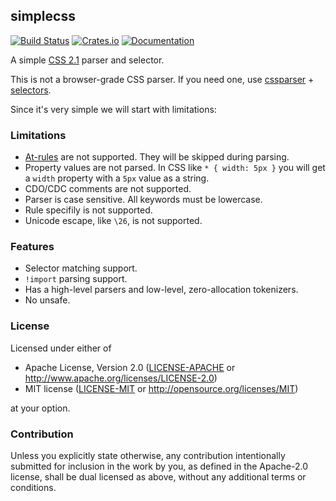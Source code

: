 ## simplecss
[![Build Status](https://travis-ci.org/RazrFalcon/simplecss.svg?branch=master)](https://travis-ci.org/RazrFalcon/simplecss)
[![Crates.io](https://img.shields.io/crates/v/simplecss.svg)](https://crates.io/crates/simplecss)
[![Documentation](https://docs.rs/simplecss/badge.svg)](https://docs.rs/simplecss)

A simple [CSS 2.1](https://www.w3.org/TR/CSS21/) parser and selector.

This is not a browser-grade CSS parser. If you need one,
use [cssparser](https://crates.io/crates/cssparser) +
[selectors](https://crates.io/crates/selectors).

Since it's very simple we will start with limitations:

### Limitations

- [At-rules](https://www.w3.org/TR/CSS21/syndata.html#at-rules) are not supported.
  They will be skipped during parsing.
- Property values are not parsed.
  In CSS like `* { width: 5px }` you will get a `width` property with a `5px` value as a string.
- CDO/CDC comments are not supported.
- Parser is case sensitive. All keywords must be lowercase.
- Rule specifily is not supported.
- Unicode escape, like `\26`, is not supported.

### Features

- Selector matching support.
- `!import` parsing support.
- Has a high-level parsers and low-level, zero-allocation tokenizers.
- No unsafe.

### License

Licensed under either of

- Apache License, Version 2.0
  ([LICENSE-APACHE](LICENSE-APACHE) or http://www.apache.org/licenses/LICENSE-2.0)
- MIT license
  ([LICENSE-MIT](LICENSE-MIT) or http://opensource.org/licenses/MIT)

at your option.

### Contribution

Unless you explicitly state otherwise, any contribution intentionally submitted
for inclusion in the work by you, as defined in the Apache-2.0 license, shall be
dual licensed as above, without any additional terms or conditions.
